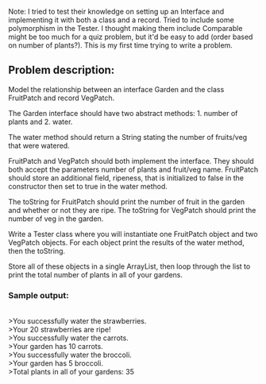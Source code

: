 Note: I tried to test their knowledge on setting up an Interface and implementing it with both a class and a record. 
Tried to include some polymorphism in the Tester. I thought making them include Comparable might be too much for a quiz problem, 
but it'd be easy to add (order based on number of plants?). This is my first time trying to write a problem.

## Problem description:

Model the relationship between an interface Garden and the class FruitPatch and record VegPatch.

The Garden interface should have two abstract methods: 1. number of plants and 2. water.

The water method should return a String stating the number of fruits/veg that were watered.

FruitPatch and VegPatch should both implement the interface. They should both accept the parameters number of plants and fruit/veg name. FruitPatch should store an additional field, ripeness, that is initialized to false in the constructor then set to true in the water method.

The toString for FruitPatch should print the number of fruit in the garden and whether or not they are ripe. The toString for VegPatch should print the number of veg in the garden.

Write a Tester class where you will instantiate one FruitPatch object and two VegPatch objects. For each object print the results of the water method, then the toString.

Store all of these objects in a single ArrayList, then loop through the list to print the total number of plants in all of your gardens.

### Sample output:
<br>>You successfully water the strawberries.
<br>>Your 20 strawberries are ripe!
<br>>You successfully water the carrots.
<br>>Your garden has 10 carrots.
<br>>You successfully water the broccoli.
<br>>Your garden has 5 broccoli.
<br>>Total plants in all of your gardens: 35
